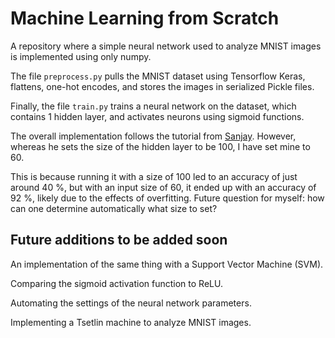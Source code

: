 # Machine Learning from Scratch

A repository where a simple neural network used to analyze MNIST images is implemented using only numpy.

The file `preprocess.py` pulls the MNIST dataset using Tensorflow Keras, flattens, one-hot encodes, and stores the images in serialized Pickle files. 

Finally, the file `train.py` trains a neural network on the dataset, which contains 1 hidden layer, and activates neurons using sigmoid functions.

The overall implementation follows the tutorial from [Sanjay](https://www.youtube.com/watch?v=aRqEBIC-Xcw). 
However, whereas he sets the size of the hidden layer to be 100, I have set mine to 60.

This is because running it with a size of 100 led to an accuracy of just around 40 %, but with an input size of 60, it ended up with an accuracy of 92 %, likely due to the effects of overfitting. Future question for myself: how can one determine automatically what size to set?

## Future additions to be added soon

An implementation of the same thing with a Support Vector Machine (SVM).

Comparing the sigmoid activation function to ReLU.

Automating the settings of the neural network parameters. 

Implementing a Tsetlin machine to analyze MNIST images.